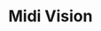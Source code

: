 ---
title: Midi Vision
summary: "Visualizing midi files as a chorus of colorful lines using Tone.js and the canvas"
weight: 60
resources:
  - name: thumb
    src: midi-vision-thumb.svg
    params:
      alt: Glowing aquamarine-colored zigzag shape on a black background.
  - name: hero
    src: midi-vision-hero.svg
    params:
      alt: Glowing aquamarine-colored zigzag shape on a black background.
links:
    - title: GitHub Repository
      url: https://github.com/evoth/midi-vision
    - title: Web App
      url: https://midi.ethanvoth.com
---